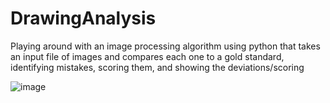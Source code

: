 # DrawingAnalysis

Playing around with an image processing algorithm using python that takes an input file of images and compares each one to a gold standard, identifying mistakes, scoring them, and showing the deviations/scoring

![image](https://github.com/user-attachments/assets/c09856bb-5ffc-4650-aca4-a1a1ac0a0932)
